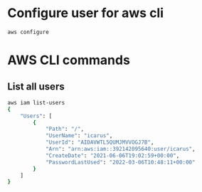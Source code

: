 # Configure user for aws cli
```aws configure```
# AWS CLI commands
## List all users
```sh
aws iam list-users
{
    "Users": [
        {
            "Path": "/",
            "UserName": "icarus",
            "UserId": "AIDAVWTL5QUMJMVVOGJ7B",
            "Arn": "arn:aws:iam::392142095640:user/icarus",
            "CreateDate": "2021-06-06T19:02:59+00:00",
            "PasswordLastUsed": "2022-03-06T10:48:11+00:00"
        }
    ]
}
```
